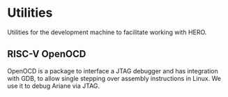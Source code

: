 # Utilities

Utilities for the development machine to facilitate working with HERO.

## RISC-V OpenOCD

OpenOCD is a package to interface a JTAG debugger and has integration with GDB,
to allow single stepping over assembly instructions in Linux.  We use it to
debug Ariane via JTAG.
